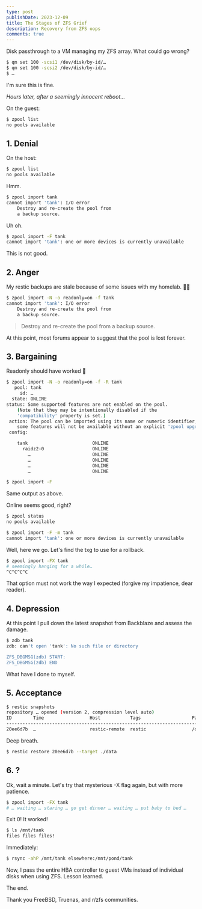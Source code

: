 ```yaml
---
type: post
publishDate: 2023-12-09
title: The Stages of ZFS Grief
description: Recovery from ZFS oops
comments: true
---
```


Disk passthrough to a VM managing my ZFS array. What could go wrong?

```sh
$ qm set 100 -scsi1 /dev/disk/by-id/…
$ qm set 100 -scsi2 /dev/disk/by-id/…
$ …
```

I'm sure this is fine.

_Hours later, after a seemingly innocent reboot…_

On the guest:

```sh
$ zpool list
no pools available
```

## 1. Denial

On the host:

```sh
$ zpool list
no pools available
```

Hmm.

```sh
$ zpool import tank
cannot import 'tank': I/O error
	Destroy and re-create the pool from
	a backup source.
```

Uh oh.

```sh
$ zpool import -F tank
cannot import 'tank': one or more devices is currently unavailable
```

This is not good.

## 2. Anger

My restic backups are stale because of some issues with my homelab. 🤦‍♂️

```sh
$ zpool import -N -o readonly=on -f tank
cannot import 'tank': I/O error
	Destroy and re-create the pool from
	a backup source.
```

> Destroy and re-create the pool from	a backup source.

At this point, most forums appear to suggest that the pool is lost forever.

## 3. Bargaining

Readonly should have worked 🤔

```sh
$ zpool import -N -o readonly=on -f -R tank
   pool: tank
     id: …
  state: ONLINE
status: Some supported features are not enabled on the pool.
	(Note that they may be intentionally disabled if the
	'compatibility' property is set.)
 action: The pool can be imported using its name or numeric identifier, though
	some features will not be available without an explicit 'zpool upgrade'.
 config:

	tank                        ONLINE
	  raidz2-0                  ONLINE
	    …                       ONLINE
	    …                       ONLINE
	    …                       ONLINE
	    …                       ONLINE
```

```sh
$ zpool import -F
```

Same output as above.

Online seems good, right?

```sh
$ zpool status
no pools available
```

```sh
$ zpool import -F -m tank
cannot import 'tank': one or more devices is currently unavailable
```

Well, here we go. Let's find the txg to use for a rollback.

```sh
$ zpool import -FX tank
# seemingly hanging for a while…
^C^C^C^C
```

That option must not work the way I expected (forgive my impatience, dear reader).

## 4. Depression

At this point I pull down the latest snapshot from Backblaze and assess the damage.

```sh
$ zdb tank
zdb: can't open 'tank': No such file or directory

ZFS_DBGMSG(zdb) START:
ZFS_DBGMSG(zdb) END
```

What have I done to myself.

## 5. Acceptance

```sh
$ restic snapshots
repository … opened (version 2, compression level auto)
ID        Time                 Host           Tags                   Paths
--------------------------------------------------------------------------
20ee6d7b  …                    restic-remote  restic                 /data
```

Deep breath.

```sh
$ restic restore 20ee6d7b --target ./data
```

## 6. ?

Ok, wait a minute. Let's try that mysterious -X flag again, but with more patience.

```sh
$ zpool import -FX tank
# … waiting … staring … go get dinner … waiting … put baby to bed …
```

Exit 0! It worked!

```sh
$ ls /mnt/tank
files files files!
```

Immediately:

```sh
$ rsync -ahP /mnt/tank elsewhere:/mnt/pond/tank
```

Now, I pass the entire HBA controller to guest VMs instead of individual disks when using ZFS. Lesson learned.

The end.

Thank you FreeBSD, Truenas, and r/zfs communities.
